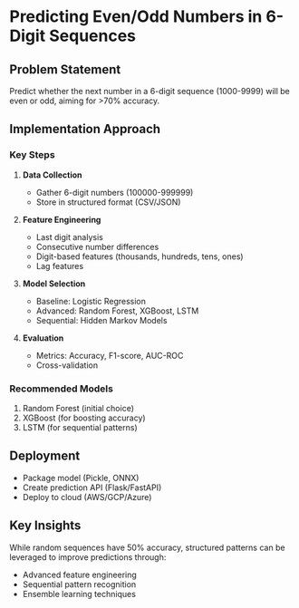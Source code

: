 # Predicting Even/Odd Numbers in 6-Digit Sequences

## Problem Statement
Predict whether the next number in a 6-digit sequence (1000-9999) will be even or odd, aiming for >70% accuracy.

## Implementation Approach

### Key Steps
1. **Data Collection**
   - Gather 6-digit numbers (100000-999999)
   - Store in structured format (CSV/JSON)

2. **Feature Engineering**
   - Last digit analysis
   - Consecutive number differences
   - Digit-based features (thousands, hundreds, tens, ones)
   - Lag features

3. **Model Selection**
   - Baseline: Logistic Regression
   - Advanced: Random Forest, XGBoost, LSTM
   - Sequential: Hidden Markov Models

4. **Evaluation**
   - Metrics: Accuracy, F1-score, AUC-ROC
   - Cross-validation

### Recommended Models
1. Random Forest (initial choice)
2. XGBoost (for boosting accuracy)
3. LSTM (for sequential patterns)

## Deployment
- Package model (Pickle, ONNX)
- Create prediction API (Flask/FastAPI)
- Deploy to cloud (AWS/GCP/Azure)

## Key Insights
While random sequences have 50% accuracy, structured patterns can be leveraged to improve predictions through:
- Advanced feature engineering
- Sequential pattern recognition
- Ensemble learning techniques
